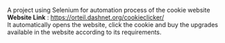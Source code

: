 A project using Selenium for automation process of the cookie website <br/>
**Website Link** : https://orteil.dashnet.org/cookieclicker/ <br>
It automatically opens the website, click the cookie and buy the upgrades available in the website according to its requirements. 
